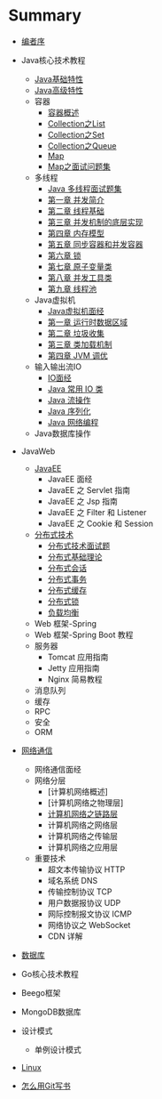 # Summary

* [编者序](README.md)
* Java核心技术教程
    * [Java基础特性](javacore/basics.md)
    * [Java高级特性](javacore/advanced.md)
    * 容器
        * [容器概述](javacore/container/container.md)
        * [Collection之List](javacore/container/container-list.md)
        * [Collection之Set](javacore/container/container-set.md)
        * [Collection之Queue](javacore/container/container-queue.md)
        * [Map](javacore/container/container-map.md)
        * [Map之面试问题集](javacore/container/container-map2.md)
    * 多线程
        * [Java 多线程面试题集](javacore/concurrent/Java多线程面试题集.md)
        * [第一章 并发简介](javacore/concurrent/并发简介.md)
        * [第二章 线程基础](javacore/concurrent/线程基础.md)
        * [第三章 并发机制的底层实现](javacore/concurrent/并发机制的底层实现.md)
        * [第四章 内存模型](javacore/concurrent/内存模型.md)
        * [第五章 同步容器和并发容器](javacore/concurrent/同步容器和并发容器.md)
        * [第六章 锁](javacore/concurrent/锁.md)
        * [第七章 原子变量类](javacore/concurrent/原子变量类.md)
        * [第八章 并发工具类](javacore/concurrent/并发工具类.md)
        * [第九章 线程池](javacore/concurrent/线程池.md)
    * Java虚拟机
        * [Java虚拟机面经](javacore/jvm/jvm-interview.md)
        * [第一章 运行时数据区域](javacore/jvm/jvm-memory.md)
        * [第二章 垃圾收集](javacore/jvm/jvm-gc.md)
        * [第三章 类加载机制](javacore/jvm/jvm-class-loader.md)
        * [第四章 JVM 调优](javacore/jvm/jvm-performance.md)
    * 输入输出流IO
        * [IO面经](javacore/io/io.md)
        * [Java 常用 IO 类](javacore/io/Java常用IO类.md)
        * [Java 流操作](javacore/io/Java流操作.md)
        * [Java 序列化](javacore/io/Java序列化.md)
        * [Java 网络编程](javacore/io/Java网络编程.md)
    * Java数据库操作
* JavaWeb
    * [JavaEE](javaweb/javaee.md)
      - JavaEE 面经
      - JavaEE 之 Servlet 指南
      - JavaEE 之 Jsp 指南
      - JavaEE 之 Filter 和 Listener
      - JavaEE 之 Cookie 和 Session
    * [分布式技术](javaweb/distributed/distributed.md)
      - [分布式技术面试题](javaweb/distributed/distributed.md)
      - [分布式基础理论](javaweb/distributed/distributed.md)
      - [分布式会话](javaweb/distributed/distributed.md)
      - [分布式事务](javaweb/distributed/distributed.md)
      - [分布式缓存](javaweb/distributed/distributed.md)
      - [分布式锁](javaweb/distributed/distributed.md)
      - [负载均衡](javaweb/distributed/distributed.md)
    * Web 框架-Spring
    * Web 框架-Spring Boot 教程
    * 服务器
      - Tomcat 应用指南
      - Jetty 应用指南
      - Nginx 简易教程
    * 消息队列
    * 缓存
    * RPC
    * 安全
    * ORM
* [网络通信](javaweb/network-interview.md)
    - 网络通信面经
    - 网络分层
      - [计算机网络概述]
      - [计算机网络之物理层]
      - [计算机网络之链路层]()
      - 计算机网络之网络层
      - 计算机网络之传输层
      - 计算机网络之应用层
    - 重要技术
      - 超文本传输协议 HTTP
      - 域名系统 DNS
      - 传输控制协议 TCP
      - 用户数据报协议 UDP
      - 网际控制报文协议 ICMP
      - 网络协议之 WebSocket
      - CDN 详解


* [数据库](database/database.md)
* Go核心技术教程
* Beego框架
* MongoDB数据库
* 设计模式
    * 单例设计模式
* [Linux](linux/linux.md)
* [怎么用Git写书](怎么用Git写书.md)

